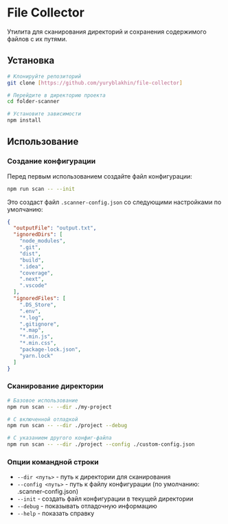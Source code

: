 # File Collector

Утилита для сканирования директорий и сохранения содержимого файлов с их путями.

## Установка

```bash
# Клонируйте репозиторий
git clone [https://github.com/yuryblakhin/file-collector]

# Перейдите в директорию проекта
cd folder-scanner

# Установите зависимости
npm install
```

## Использование

### Создание конфигурации

Перед первым использованием создайте файл конфигурации:

```bash
npm run scan -- --init
```

Это создаст файл `.scanner-config.json` со следующими настройками по умолчанию:
```json
{
  "outputFile": "output.txt",
  "ignoredDirs": [
    "node_modules",
    ".git",
    "dist",
    "build",
    ".idea",
    "coverage",
    ".next",
    ".vscode"
  ],
  "ignoredFiles": [
    ".DS_Store",
    ".env",
    "*.log",
    ".gitignore",
    "*.map",
    "*.min.js",
    "*.min.css",
    "package-lock.json",
    "yarn.lock"
  ]
}
```

### Сканирование директории

```bash
# Базовое использование
npm run scan -- --dir ./my-project

# С включенной отладкой
npm run scan -- --dir ./project --debug

# С указанием другого конфиг-файла
npm run scan -- --dir ./project --config ./custom-config.json
```

### Опции командной строки

- `--dir <путь>` - путь к директории для сканирования
- `--config <путь>` - путь к файлу конфигурации (по умолчанию: .scanner-config.json)
- `--init` - создать файл конфигурации в текущей директории
- `--debug` - показывать отладочную информацию
- `--help` - показать справку
